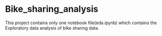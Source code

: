 # Bike_sharing_analysis

This project contains only one notebook file(eda.ipynb) which contains the Exploratory data analysis of bike sharing data.
